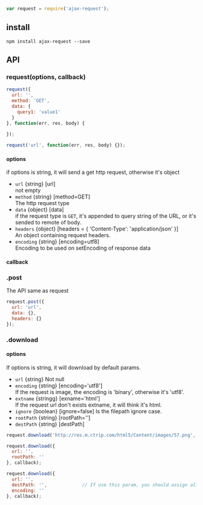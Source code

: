 ```js
var request = require('ajax-request');
```

## install
```
npm install ajax-request --save
```

## API
### request(options, callback)
```js
request({
  url: '',
  method: 'GET',
  data: {
    query1: 'value1'
  }
}, function(err, res, body) {
  
});

request('url', function(err, res, body) {});
```
#### options
if options is string, it will send a get http request, otherwise it's object
* ``url`` {string} [url]   
 not empty
* ``method``  {string} [method=GET]  
The http request type
* ``data``  {object} [data]  
if the request type is `GET`, it's appended to query string of the URL, or it's sended to remote of body.
* ``headers`` {object} [headers = { 'Content-Type': 'application/json' }]  
An object containing request headers.
* ``encoding`` {string} [encoding=utf8]  
Encoding to be used on setEncoding of response data

#### callback


### .post
The API same as request
```js
request.post({
  url: 'url',
  data: {},
  headers: {}
});
```

### .download
#### options
If options is string, it will download by default params.
* ``url`` {string} Not null
* ``encoding`` {string} [encoding='utf8']  
If the request is image, the encoding is 'binary', otherwise it's 'utf8'.
* ``extname`` {stringg} [exname='html']  
If the request url don't exists extname, it will think it's html.
* ``ignore`` {boolean} [ignore=false]
Is the filepath ignore case. 
* ``rootPath`` {string} [rootPath='']
* ``destPath`` {string} [destPath]

```js
request.download('http://res.m.ctrip.com/html5/Content/images/57.png', function(err, res, body) {});

request.download({
  url: '',
  rootPath: ''
}, callback);

request.download({
  url: '',
  destPath: '',             // If use this param, you should assign all file extname 
  encoding: ''
}, callback);
```